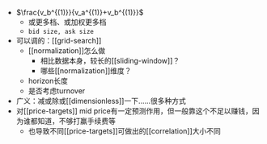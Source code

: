 - $\frac{v_b^{(1)}}{v_a^{(1)}+v_b^{(1)}}$
  - 或更多档、或加权更多档
  - `bid size, ask size`
- 可以调的：[[grid-search]]
  - [[normalization]]怎么做
    - 相比数据本身，较长的[[sliding-window]]？
    - 哪些[[normalization]]维度？
  - horizon长度
  - 是否考虑turnover
- 广义：减或除或[[dimensionless]]一下……很多种方式
- 对[[price-targets]] mid price有一定预测作用，但一般靠这个不足以赚钱，因为谁都知道，不够打赢手续费等
  - 也导致不同[[price-targets]]可做出的[[correlation]]大小不同